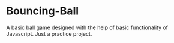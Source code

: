 # Bouncing-Ball
A basic ball game designed with the help of basic functionality of Javascript. Just a practice project.
